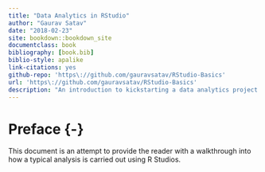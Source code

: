 ```yaml
--- 
title: "Data Analytics in RStudio"
author: "Gaurav Satav"
date: "2018-02-23"
site: bookdown::bookdown_site
documentclass: book
bibliography: [book.bib]
biblio-style: apalike
link-citations: yes
github-repo: 'https\://github.com/gauravsatav/RStudio-Basics'
url: 'https\://github.com/gauravsatav/RStudio-Basics'
description: "An introduction to kickstarting a data analytics project in R Studio"
---
```


# Preface {-}

This document is an attempt to provide the reader with a walkthrough into how a typical analysis is carried out using R Studios.
